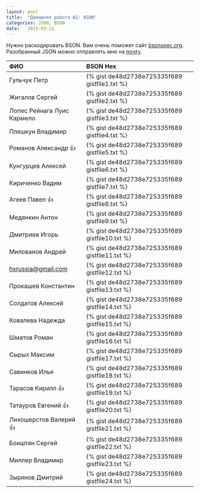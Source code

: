 ```yaml
---
layout: post
title:  "Домашняя работа №1: BSON"
categories: JSON, BSON
date:   2015-03-21
---
```


Нужно раскодировать BSON. Вам очень поможет сайт [bsonspec.org](http://bsonspec.org).
Разобранный JSON можно отправлять мне на [почту](mailto:art@skbkontur.ru).

| ФИО                        | BSON Hex                                       |
|:---------------------------|:-----------------------------------------------|
| Гульчук Петр               | {% gist de48d2738e725335f689 gistfile1.txt %}  |
| Жигалов Сергей             | {% gist de48d2738e725335f689 gistfile2.txt %}  |
| Лопес Рейнага Луис Кармело | {% gist de48d2738e725335f689 gistfile3.txt %}  |
| Пляшкун Владимир           | {% gist de48d2738e725335f689 gistfile4.txt %}  |
| Романов Александр :+1:     | {% gist de48d2738e725335f689 gistfile5.txt %}  |
| Кунгурцев Алексей          | {% gist de48d2738e725335f689 gistfile6.txt %}  |
| Кириченко Вадим            | {% gist de48d2738e725335f689 gistfile7.txt %}  |
| Агеев Павел :+1:           | {% gist de48d2738e725335f689 gistfile8.txt %}  |
| Медянкин Антон             | {% gist de48d2738e725335f689 gistfile9.txt %}  |
| Дмитриев Игорь             | {% gist de48d2738e725335f689 gistfile10.txt %} |
| Милованов Андрей           | {% gist de48d2738e725335f689 gistfile11.txt %} |
| hxrussia@gmail.com         | {% gist de48d2738e725335f689 gistfile12.txt %} |
| Прокашев Константин        | {% gist de48d2738e725335f689 gistfile13.txt %} |
| Солдатов Алексей           | {% gist de48d2738e725335f689 gistfile14.txt %} |
| Ковалева Надежда           | {% gist de48d2738e725335f689 gistfile15.txt %} |
| Шматов Роман               | {% gist de48d2738e725335f689 gistfile16.txt %} |
| Сырых Максим               | {% gist de48d2738e725335f689 gistfile17.txt %} |
| Савинков Илья              | {% gist de48d2738e725335f689 gistfile18.txt %} |
| Тарасов Кирилл :+1:        | {% gist de48d2738e725335f689 gistfile19.txt %} |
| Татауров Евгений :+1:      | {% gist de48d2738e725335f689 gistfile20.txt %} |
| Лихошерстов Валерий :+1:   | {% gist de48d2738e725335f689 gistfile21.txt %} |
| Боиштян Сергей             | {% gist de48d2738e725335f689 gistfile22.txt %} |
| Миллер Владимир            | {% gist de48d2738e725335f689 gistfile23.txt %} |
| Зырянов Дмитрий            | {% gist de48d2738e725335f689 gistfile24.txt %} |
